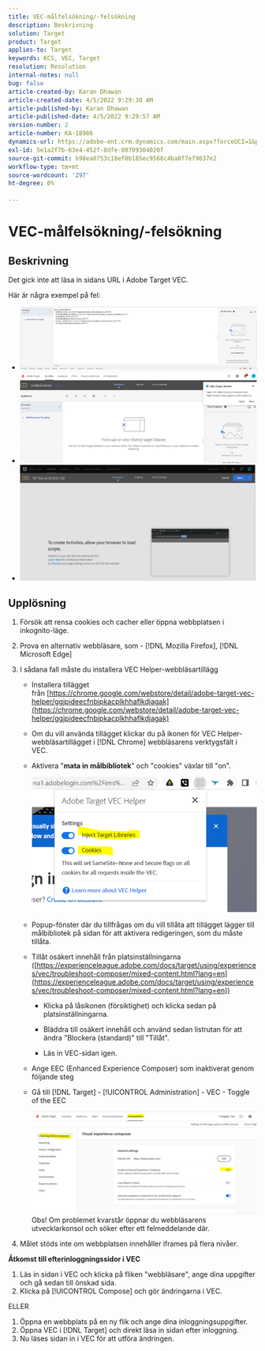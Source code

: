 ```yaml
---
title: VEC-målfelsökning/-felsökning
description: Beskrivning
solution: Target
product: Target
applies-to: Target
keywords: KCS, VEC, Target
resolution: Resolution
internal-notes: null
bug: false
article-created-by: Karan Dhawan
article-created-date: 4/5/2022 9:29:30 AM
article-published-by: Karan Dhawan
article-published-date: 4/5/2022 9:29:57 AM
version-number: 2
article-number: KA-18986
dynamics-url: https://adobe-ent.crm.dynamics.com/main.aspx?forceUCI=1&pagetype=entityrecord&etn=knowledgearticle&id=ec1691de-c2b4-ec11-983f-000d3a5d0d73
exl-id: 5e1a2f7b-63e4-452f-8dfe-00709304020f
source-git-commit: b98ea0753c18ef0b185ec9568c4ba8f7ef9037e2
workflow-type: tm+mt
source-wordcount: '297'
ht-degree: 0%

---
```


# VEC-målfelsökning/-felsökning

## Beskrivning

Det gick inte att läsa in sidans URL i Adobe Target VEC.

Här är några exempel på fel:

- ![](assets/___f81691de-c2b4-ec11-983f-000d3a5d0d73___.png)
- ![](assets/___071791de-c2b4-ec11-983f-000d3a5d0d73___.png)
- ![](assets/___0a1791de-c2b4-ec11-983f-000d3a5d0d73___.png)

## Upplösning

1. Försök att rensa cookies och cacher eller öppna webbplatsen i inkognito-läge. 

1. Prova en alternativ webbläsare, som - [!DNL Mozilla Firefox], [!DNL Microsoft Edge]

1. I sådana fall måste du installera VEC Helper-webbläsartillägg

   - Installera tillägget från [https://chrome.google.com/webstore/detail/adobe-target-vec-helper/ggjpideecfnbipkacplkhhaflkdjagak](https://chrome.google.com/webstore/detail/adobe-target-vec-helper/ggjpideecfnbipkacplkhhaflkdjagak)

   - Om du vill använda tillägget klickar du på ikonen för VEC Helper-webbläsartillägget i [!DNL Chrome] webbläsarens verktygsfält i VEC. 

   - Aktivera &quot;**mata in målbibliotek**&quot; och &quot;cookies&quot; växlar till &quot;on&quot;.

      ![](assets/92bf52bf-21ab-ec11-983f-000d3a349523.png)

   - Popup-fönster där du tillfrågas om du vill tillåta att tillägget lägger till målbibliotek på sidan för att aktivera redigeringen, som du måste tillåta.

   - Tillåt osäkert innehåll från platsinställningarna ([https://experienceleague.adobe.com/docs/target/using/experiences/vec/troubleshoot-composer/mixed-content.html?lang=en](https://experienceleague.adobe.com/docs/target/using/experiences/vec/troubleshoot-composer/mixed-content.html?lang=en))

      - Klicka på låsikonen (försiktighet) och klicka sedan på platsinställningarna.

      - Bläddra till osäkert innehåll och använd sedan listrutan för att ändra &quot;Blockera (standard)&quot; till &quot;Tillåt&quot;.

      - Läs in VEC-sidan igen.
   - Ange EEC (Enhanced Experience Composer) som inaktiverat genom följande steg

   - Gå till [!DNL Target] - [!UICONTROL Administration] - VEC - Toggle of the EEC

      ![](assets/90fdfd56-26ab-ec11-983f-000d3a349523.png)
   Obs! Om problemet kvarstår öppnar du webbläsarens utvecklarkonsol och söker efter ett felmeddelande där.

1. Målet stöds inte om webbplatsen innehåller iframes på flera nivåer. 

**Åtkomst till efterinloggningssidor i VEC**

1. Läs in sidan i VEC och klicka på fliken &quot;webbläsare&quot;, ange dina uppgifter och gå sedan till önskad sida. 
1. Klicka på [!UICONTROL Compose] och gör ändringarna i VEC. 

ELLER

1. Öppna en webbplats på en ny flik och ange dina inloggningsuppgifter.
1. Öppna VEC i [!DNL Target] och direkt läsa in sidan efter inloggning. 
1. Nu läses sidan in i VEC för att utföra ändringen.
